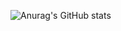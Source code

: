 ![Anurag's GitHub stats](https://github-readme-stats.vercel.app/api?username=TejasAnand&count_private=true&hide=stars&theme=radical&show_icons=true)















